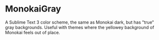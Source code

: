 MonokaiGray
===========

A Sublime Text 3 color scheme, the same as Monokai dark, but has "true" gray backgrounds. Useful with themes where the yellowey background of Monokai feels out of place.

